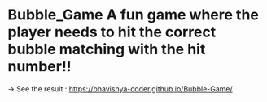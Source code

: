 # Bubble_Game A fun game where the player needs to hit the correct bubble matching with the hit number!!
-> See the result : https://bhavishya-coder.github.io/Bubble-Game/
